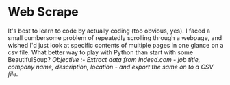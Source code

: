 # Web Scrape
It's best to learn to code by actually coding (too obvious, yes). I faced a small cumbersome problem of repeatedly scrolling through a webpage, and wished I'd just look at specific contents of multiple pages in one glance on a csv file. What better way to play with Python than start with some BeautifulSoup?
*Objective :- Extract data from Indeed.com - job title, company name, description, location - and export the same on to a CSV file.*
